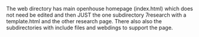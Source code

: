 The web directory has  main openhouse homepage (index.html) which does not need be edited and then JUST the one subdirectory 7research with a template.html and the other research page.
There also also the subdirectories with include files and webdings to support the page.
